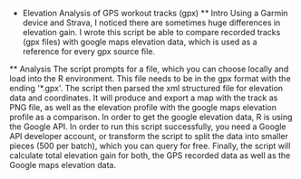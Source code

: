 * Elevation Analysis of GPS workout tracks (gpx)
** Intro
Using a Garmin device and Strava, I noticed there are sometimes huge differences in elevation gain. I wrote this script be able to compare recorded tracks (gpx files) with google maps elevation data, which is used as a reference for every gpx source file. 

** Analysis
The script prompts for a file, which you can choose locally and load into the R environment. This file needs to be in the gpx format with the ending '*.gpx'. 
The script then parsed the xml structured file for elevation data and coordinates. It will produce and export a map with the track as PNG file, as well as the elevation profile with the google maps elevation profile as a comparison.
In order to get the google elevation data, R is using the Google API. In order to run this script successfully, you need a Google API developer account, or transform the script to split the data into smaller pieces (500 per batch), which you can query for free.
Finally, the script will calculate total elevation gain for both, the GPS recorded data as well as the Google maps elevation data. 